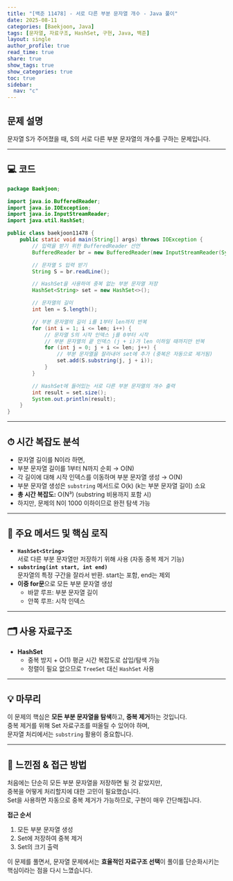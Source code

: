 ```yaml
---
title: "[백준 11478] - 서로 다른 부분 문자열 개수 - Java 풀이"
date: 2025-08-11
categories: [Baekjoon, Java]
tags: [문자열, 자료구조, HashSet, 구현, Java, 백준]
layout: single
author_profile: true
read_time: true
share: true
show_tags: true
show_categories: true
toc: true
sidebar:
  nav: "c"
---
```


## 문제 설명

문자열 S가 주어졌을 때, S의 서로 다른 부분 문자열의 개수를 구하는 문제입니다.

---

## 💻 코드

```java
package Baekjoon;

import java.io.BufferedReader;
import java.io.IOException;
import java.io.InputStreamReader;
import java.util.HashSet;

public class baekjoon11478 {
    public static void main(String[] args) throws IOException {
        // 입력을 받기 위한 BufferedReader 선언
        BufferedReader br = new BufferedReader(new InputStreamReader(System.in));

        // 문자열 S 입력 받기
        String S = br.readLine();

        // HashSet을 사용하여 중복 없는 부분 문자열 저장
        HashSet<String> set = new HashSet<>();

        // 문자열의 길이
        int len = S.length();

        // 부분 문자열의 길이 i를 1부터 len까지 반복
        for (int i = 1; i <= len; i++) {
            // 문자열 S의 시작 인덱스 j를 0부터 시작
            // 부분 문자열의 끝 인덱스 (j + i)가 len 이하일 때까지만 반복
            for (int j = 0; j + i <= len; j++) {
                // 부분 문자열을 잘라내어 set에 추가 (중복은 자동으로 제거됨)
                set.add(S.substring(j, j + i));
            }
        }

        // HashSet에 들어있는 서로 다른 부분 문자열의 개수 출력
        int result = set.size();
        System.out.println(result);
    }
}

```

---

## ⏱ 시간 복잡도 분석

- 문자열 길이를 N이라 하면,
- 부분 문자열 길이를 1부터 N까지 순회 → O(N)
- 각 길이에 대해 시작 인덱스를 이동하며 부분 문자열 생성 → O(N)
- 부분 문자열 생성은 `substring` 메서드로 O(k) (k는 부분 문자열 길이) 소요
- **총 시간 복잡도:** O(N³) (substring 비용까지 포함 시)
- 하지만, 문제의 N이 1000 이하이므로 완전 탐색 가능

---

## 📌 주요 메서드 및 핵심 로직

- **`HashSet<String>`**  
  서로 다른 부분 문자열만 저장하기 위해 사용 (자동 중복 제거 기능)
- **`substring(int start, int end)`**  
  문자열의 특정 구간을 잘라서 반환. start는 포함, end는 제외
- **이중 for문**으로 모든 부분 문자열 생성
  - 바깥 루프: 부분 문자열 길이
  - 안쪽 루프: 시작 인덱스

---

## 🗂 사용 자료구조

- **HashSet**
  - 중복 방지 + O(1) 평균 시간 복잡도로 삽입/탐색 가능
  - 정렬이 필요 없으므로 `TreeSet` 대신 `HashSet` 사용

---

## 💡 마무리

이 문제의 핵심은 **모든 부분 문자열을 탐색**하고, **중복 제거**하는 것입니다.  
중복 제거를 위해 Set 자료구조를 떠올릴 수 있어야 하며,  
문자열 처리에서는 `substring` 활용이 중요합니다.

---

## 🤔 느낀점 & 접근 방법

처음에는 단순히 모든 부분 문자열을 저장하면 될 것 같았지만,  
중복을 어떻게 처리할지에 대한 고민이 필요했습니다.  
Set을 사용하면 자동으로 중복 제거가 가능하므로, 구현이 매우 간단해집니다.

**접근 순서**

1. 모든 부분 문자열 생성
2. Set에 저장하여 중복 제거
3. Set의 크기 출력

이 문제를 풀면서, 문자열 문제에서는 **효율적인 자료구조 선택**이 풀이를 단순화시키는 핵심이라는 점을 다시 느꼈습니다.
